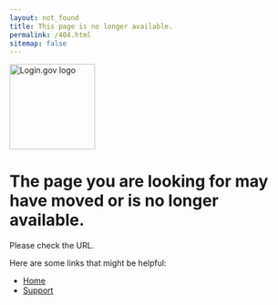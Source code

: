 ```yaml
---
layout: not_found
title: This page is no longer available.
permalink: /404.html
sitemap: false
---
```


<main class="site-wrapper">
  <div class="site-wrapper-inner">
    <div class="cover-container">
      <div class="masthead clearfix">
        <div class="inner">
          <a href="/"><img src="{{ '/assets/img/logo-white.svg' | prepend: site.baseurl}}" width="150" alt="Login.gov logo" class='masthead-brand'/></a>
        </div>
      </div>
      <div class="inner cover">
        <h1>
          The page you are looking for may have moved or is no longer available.
        </h1>
        <p>
          Please check the URL.
        </p>
        <p>
          Here are some links that might be helpful:
        </p>
      </div>
      <ul>
        <li><a href="{{ site.baseurl }}/">Home</a></li>
        <li><a href="{{ site.baseurl }}/support/">Support</a></li>
      </ul>
    </div>
  </div>
</main>
